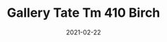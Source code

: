 ---
tags: 
  - "To Market"
  - "Loose Lay LVT"
  - "Gallery"
title: "Gallery Tate Tm 410 Birch"
designer: "To Market"
image_primary: "img/GALLERY-411.jpg"
href: "https://www.tomkt.com/copy-of-woven-swatches"
description: "Size%3A%207.08%22%20X%2047.24%22%A0/%20Wear%20layer%3A%20.5mm%20%2820mil%29%A0/%20Edge%3A%20Square%A0/%20Thickness%3A%205.0mm%20/%20Sq.ft/Ctn%3A%2023.25%A0/%20Installation%3A%20Glue%20Down"
category: "loose-lay-lvt-gallery"
subtitle: ""
manufacturer: "ToMarket"
slug: "/manufacturers/tomarket/loose-lay-lvt-gallery/to-market-gallery-tate-tm-410-birch"
date: "2021-02-22"
---